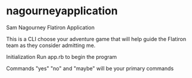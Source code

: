 # nagourneyapplication
Sam Nagourney Flatiron Application

This is a CLI choose your adventure game that will help guide the Flatiron team as they consider admitting me.

Initialization
Run app.rb to begin the program

Commands
"yes" "no" and "maybe" will be your primary commands
